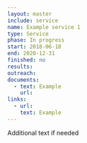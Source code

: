 ```yaml
---
layout: master
include: service
name: Example service 1
type: Service
phase: In progress
start: 2018-06-18
end: 2020-12-31
finished: no
results:
outreach:
documents:
  - text: Example 
    url:  
links:
  - url:   
    text: Example
---
```

Additional text if needed
